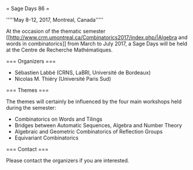 = Sage Days 86 =

'''''May 8-12, 2017, Montreal, Canada'''''

At the occasion of the thematic semester [[http://www.crm.umontreal.ca/Combinatorics2017/index.php/|Algebra and words in combinatorics]] from March to July 2017, a Sage Days will be held at the Centre de Recherche Mathématiques.

=== Organizers ===

 * Sébastien Labbé (CRNS, LaBRI, Université de Bordeaux)
 * Nicolas M. Thiéry (Université Paris Sud)

=== Themes ===

The themes will certainly be influenced by the four main workshops held during the semester:

 * Combinatorics on Words and Tilings
 * Bridges between Automatic Sequences, Algebra and Number Theory
 * Algebraic and Geometric Combinatorics of Reflection Groups
 * Equivariant Combinatorics

=== Contact ===

Please contact the organizers if you are interested.
